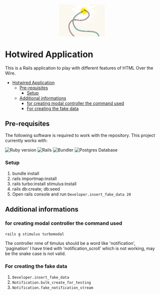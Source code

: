 <p align="center">
  <img src="public/welcome_readme.jpg" alt="ERP2 Logo" width="150"/>
</p>

# Hotwired Application
This is a Rails application to play with different features of HTML Over the Wire.

- [Hotwired Application](#hotwired-application)
  - [Pre-requisites](#pre-requisites)
    - [Setup](#setup)
  - [Additional informations](#additional-informations)
    - [for creating modal controller the command used](#for-creating-modal-controller-the-command-used)
    - [For creating the fake data](#for-creating-the-fake-data)

## Pre-requisites

The following software is required to work with the repository.
This project currently works with:

![Ruby version](https://img.shields.io/static/v1?label=JRuby&message=3.2.2&color=red&&style=for-the-badge)
![Rails](https://img.shields.io/static/v1?label=Rails&message=7.1.3&color=9C312A&&style=for-the-badge)
![Bundler](https://img.shields.io/static/v1?label=Bundler&message=2.3.4&color=f77b07&&style=for-the-badge)
![Postgres Database](https://img.shields.io/static/v1?label=Postgres&message=16&color=green&style=for-the-badge)

### Setup ###

1. bundle install
2. rails importmap:install
3. rails turbo:install stimulus:install
4. rails db:create; db:seed
5. Open rails console and run `Developer.insert_fake_data 20`

## Additional informations

### for creating modal controller the command used
  `rails g stimulus turbomodal`

The controller nme of timulus should be a word like 'notification', 'pagination'
I have tried with 'notification_scroll' which is not working, may be the snake case is not valid.

### For creating the fake data
1. `Developer.insert_fake_data`
2. `Notification.bulk_create_for_testing`
3. `Notification.fake_notification_stream`
